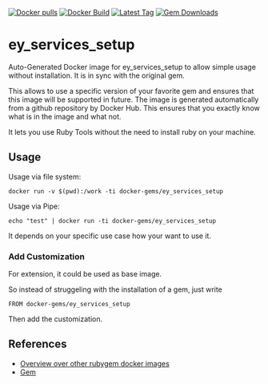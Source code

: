 [![Docker pulls](https://img.shields.io/docker/pulls/rubygem/ey_services_setup.svg)](https://hub.docker.com/r/rubygem/ey_services_setup/)
[![Docker Build](https://img.shields.io/docker/automated/rubygem/ey_services_setup.svg)](https://hub.docker.com/r/rubygem/ey_services_setup/)
[![Latest Tag](https://img.shields.io/github/tag/docker-rubygem/ey_services_setup.svg)](https://hub.docker.com/r/rubygem/ey_services_setup/)
[![Gem Downloads](https://img.shields.io/gem/dt/ey_services_setup.svg)](https://rubygems.org/gems/ey_services_setup/)
# ey_services_setup

Auto-Generated Docker image for ey_services_setup to allow simple usage without installation.
It is in sync with the original gem.

This allows to use a specific version of your favorite gem and ensures that this image will be supported in future.
The image is generated automatically from a github repository by Docker Hub.
This ensures that you exactly know what is in the image and what not.

It lets you use Ruby Tools without the need to install ruby on your machine.

## Usage

Usage via file system:

`docker run -v $(pwd):/work -ti docker-gems/ey_services_setup`

Usage via Pipe:

`echo "test" | docker run -ti docker-gems/ey_services_setup`

It depends on your specific use case how your want to use it.

### Add Customization

For extension, it could be used as base image.

So instead of struggeling with the installation of a gem, just write

`FROM docker-gems/ey_services_setup`

Then add the customization.

## References

 - [Overview over other rubygem docker images](https://github.com/thinkbot/docker-rubygem)
 - [Gem](https://rubygems.org/gems/ey_services_setup/)
